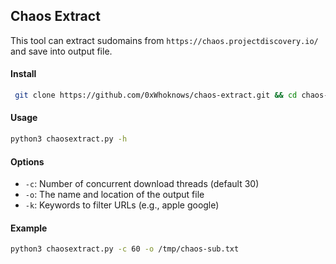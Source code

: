 ## Chaos Extract

This tool can extract sudomains from `https://chaos.projectdiscovery.io/` and save into output file.

#### Install

```bash
 git clone https://github.com/0xWhoknows/chaos-extract.git && cd chaos-extract
```

#### Usage

```bash
python3 chaosextract.py -h
```

#### Options

- `-c`: Number of concurrent download threads (default 30)
- `-o`: The name and location of the output file
- `-k`: Keywords to filter URLs (e.g., apple google)

#### Example

```bash
python3 chaosextract.py -c 60 -o /tmp/chaos-sub.txt
```